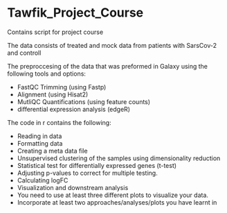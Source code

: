# Tawfik_Project_Course
Contains script for project course

The data consists of treated and mock data from patients with SarsCov-2 and controll 

The preproccesing of the data that was preformed in Galaxy using the following tools and options: 

- FastQC Trimming (using Fastp) <br/>
- Alignment (using Hisat2) <br/>
- MutliQC Quantifications (using feature counts) <br/>
- differential expression analysis (edgeR) <br/>

The code in r contains the following:
- Reading in data <br/>
- Formatting data <br/>
- Creating a meta data file <br/>
-  Unsupervised clustering of the samples using dimensionality reduction <br/>
- Statistical test for differentially expressed genes (t-test) <br/>
- Adjusting p-values to correct for multiple testing. <br/>
- Calculating logFC <br/>
- Visualization and downstream analysis <br/>
- You need to use at least three different plots to visualize your data. <br/>
- Incorporate at least two approaches/analyses/plots you have learnt in <br/>
